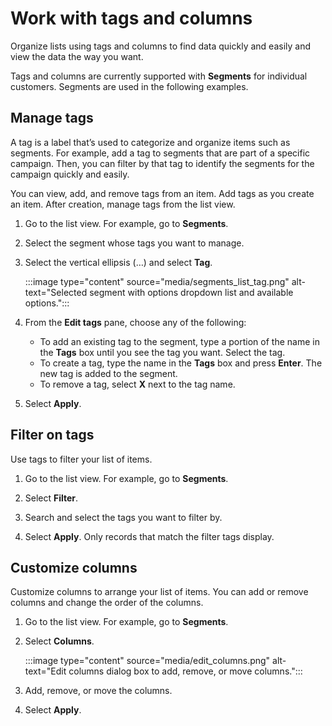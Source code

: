 # Work with tags and columns

Organize lists using tags and columns to find data quickly and easily and view the data the way you want.

Tags and columns are currently supported with **Segments** for individual customers. Segments are used in the following examples.

## Manage tags

A tag is a label that’s used to categorize and organize items such as segments. For example, add a tag to segments that are part of a specific campaign. Then, you can filter by that tag to identify the segments for the campaign quickly and easily.

You can view, add, and remove tags from an item. Add tags as you create an item. After creation, manage tags from the list view.

1. Go to the list view. For example, go to **Segments**.

1. Select the segment whose tags you want to manage.

1. Select the vertical ellipsis (…) and select **Tag**.

   :::image type="content" source="media/segments_list_tag.png" alt-text="Selected segment with options dropdown list and available options.":::

1. From the **Edit tags** pane, choose any of the following:

   - To add an existing tag to the segment, type a portion of the name in the **Tags** box until you see the tag you want. Select the tag.
   - To create a tag, type the name in the **Tags** box and press **Enter**. The new tag is added to the segment.
   - To remove a tag, select **X** next to the tag name.

1. Select **Apply**.

## Filter on tags

Use tags to filter your list of items.

1. Go to the list view. For example, go to **Segments**.

1. Select **Filter**.

1. Search and select the tags you want to filter by.

1. Select **Apply**. Only records that match the filter tags display.

## Customize columns

Customize columns to arrange your list of items. You can add or remove columns and change the order of the columns.

1. Go to the list view. For example, go to **Segments**.

1. Select **Columns**.

   :::image type="content" source="media/edit_columns.png" alt-text="Edit columns dialog box to add, remove, or move columns.":::

1. Add, remove, or move the columns.

1. Select **Apply**.
